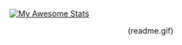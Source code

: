 [![My Awesome Stats](https://awesome-github-stats.azurewebsites.net/user-stats/MadTheViking?cardType=level&theme=jolly)](https://git.io/awesome-stats-card)
</div>

<div align='center'>
(readme.gif)
</div>
